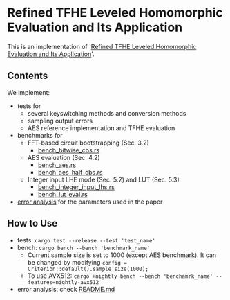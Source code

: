 # Refined TFHE Leveled Homomorphic Evaluation and Its Application
This is an implementation of '[Refined TFHE Leveled Homomorphic Evaluation and Its Application](https://eprint.iacr.org/2024/1318)'.

## Contents
We implement:
- tests for
  - several keyswitching methods and conversion methods
  - sampling output errors
  - AES reference implementation and TFHE evaluation
- benchmarks for
  - FFT-based circuit bootstrapping (Sec. 3.2)
    - [bench_bitwise_cbs.rs](benches/bench_bitwise_cbs.rs)
  - AES evaluation (Sec. 4.2)
    - [bench_aes.rs](benches/bench_aes.rs)
    - [bench_aes_half_cbs.rs](benches/bench_aes_half_cbs.rs)
  - Integer input LHE mode (Sec. 5.2) and LUT (Sec. 5.3)
    - [bench_integer_input_lhs.rs](benches/bench_integer_input_lhe.rs)
    - [bench_lut_eval.rs](benches/bench_lut_eval.rs)
- [error analysis](error_analysis) for the parameters used in the paper

## How to Use
- tests: `cargo test --release --test 'test_name'`
- bench: `cargo bench --bench 'benchmark_name'`
  - Current sample size is set to 1000 (except AES benchmark). It can be changed by modifying `config = Criterion::default().sample_size(1000);`
  - To use AVX512: `cargo +nightly bench --bench 'benchamrk_name' --features=nightly-avx512`
- error analysis: check [README.md](error_analysis/README.md)